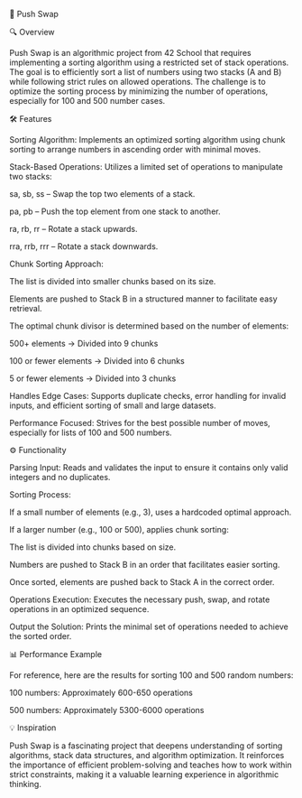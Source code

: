🔄 Push Swap

🔍 Overview

Push Swap is an algorithmic project from 42 School that requires implementing a sorting algorithm using a restricted set of stack operations. The goal is to efficiently sort a list of numbers using two stacks (A and B) while following strict rules on allowed operations. The challenge is to optimize the sorting process by minimizing the number of operations, especially for 100 and 500 number cases.

🛠 Features

Sorting Algorithm: Implements an optimized sorting algorithm using chunk sorting to arrange numbers in ascending order with minimal moves.

Stack-Based Operations: Utilizes a limited set of operations to manipulate two stacks:

sa, sb, ss – Swap the top two elements of a stack.

pa, pb – Push the top element from one stack to another.

ra, rb, rr – Rotate a stack upwards.

rra, rrb, rrr – Rotate a stack downwards.

Chunk Sorting Approach:

The list is divided into smaller chunks based on its size.

Elements are pushed to Stack B in a structured manner to facilitate easy retrieval.

The optimal chunk divisor is determined based on the number of elements:

500+ elements → Divided into 9 chunks

100 or fewer elements → Divided into 6 chunks

5 or fewer elements → Divided into 3 chunks

Handles Edge Cases: Supports duplicate checks, error handling for invalid inputs, and efficient sorting of small and large datasets.

Performance Focused: Strives for the best possible number of moves, especially for lists of 100 and 500 numbers.

⚙️ Functionality

Parsing Input: Reads and validates the input to ensure it contains only valid integers and no duplicates.

Sorting Process:

If a small number of elements (e.g., 3), uses a hardcoded optimal approach.

If a larger number (e.g., 100 or 500), applies chunk sorting:

The list is divided into chunks based on size.

Numbers are pushed to Stack B in an order that facilitates easier sorting.

Once sorted, elements are pushed back to Stack A in the correct order.

Operations Execution: Executes the necessary push, swap, and rotate operations in an optimized sequence.

Output the Solution: Prints the minimal set of operations needed to achieve the sorted order.

📊 Performance Example

For reference, here are the results for sorting 100 and 500 random numbers:

100 numbers: Approximately 600-650 operations

500 numbers: Approximately 5300-6000 operations


💡 Inspiration

Push Swap is a fascinating project that deepens understanding of sorting algorithms, stack data structures, and algorithm optimization. It reinforces the importance of efficient problem-solving and teaches how to work within strict constraints, making it a valuable learning experience in algorithmic thinking.
